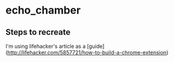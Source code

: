 # echo_chamber

## Steps to recreate
I'm using lifehacker's article as a [guide] (http://lifehacker.com/5857721/how-to-build-a-chrome-extension)